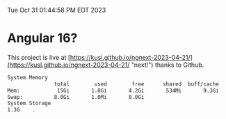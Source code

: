 Tue Oct 31 01:44:58 PM EDT 2023

# Angular 16?


This project is live at [https://kusl.github.io/ngnext-2023-04-21/](https://kusl.github.io/ngnext-2023-04-21/ "next!") thanks to Github.

```bash
System Memory
               total        used        free      shared  buff/cache   available
Mem:            15Gi       1.8Gi       4.2Gi       534Mi       9.3Gi        12Gi
Swap:          8.0Gi       1.0Mi       8.0Gi
System Storage
1.3G	.
```
```bash
